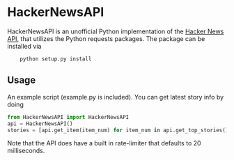 # HackerNewsAPI
HackerNewsAPI is an unofficial Python implementation of the [Hacker News API](https://github.com/HackerNews/API), that
utilizes the Python requests packages. The package can be installed via

```
    python setup.py install
```

## Usage
An example script (example.py is included). You can get latest story info by doing

```python
from HackerNewsAPI import HackerNewsAPI
api = HackerNewsAPI()
stories = [api.get_item(item_num) for item_num in api.get_top_stories()]
```

Note that the API does have a built in rate-limiter that defaults to 20 milliseconds.
